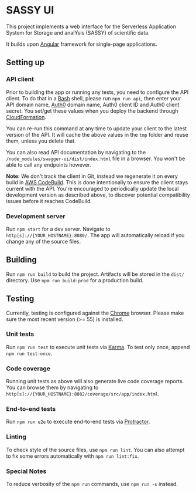 # SASSY UI

This project implements a web interface for
the Serverless Application System for Storage and analYsis (SASSY) of scientific data.

It builds upon [Angular](https://angular.io/) framework for single-page applications.

## Setting up

### API client

Prior to building the app or running any tests, you need to configure the API client.
To do that in a [Bash](https://www.gnu.org/software/bash/) shell,
please run `npm run api`, then enter your API domain name,
[Auth0](https://auth0.com/) domain name, Auth0 client ID and Auth0 client secret.
You set/get these values when you deploy the backend through
[CloudFormation](https://aws.amazon.com/cloudformation/).

You can re-run this command at any time to update your client to the latest version of the API.
It will cache the above values in the `tmp` folder and reuse them, unless you delete that.

You can also read API documentation by navigating to
the `/node_modules/swagger-ui/dist/index.html` file in a browser.
You won't be able to call any endpoints however.

**Note:** We don't track the client in Git, instead we regenerate it on every build in
[AWS CodeBuild](https://aws.amazon.com/codebuild/).
This is done intentionally to ensure the client stays current with the API.
You're encouraged to periodically update the local development version as described above,
to discover potential compatibility issues before it reaches CodeBuild.

### Development server
Run `npm start` for a dev server.
Navigate to `http[s]://{YOUR_HOSTNAME}:8080/`.
The app will automatically reload if you change any of the source files.

## Building

Run `npm run build` to build the project.
Artifacts will be stored in the `dist/` directory.
Use `npm run build:prod` for a production build.

## Testing

Currently, testing is configured against the [Chrome](https://www.google.com/chrome/) browser.
Please make sure the most recent version (>= 55) is installed.

### Unit tests

Run `npm run test` to execute unit tests via [Karma](https://karma-runner.github.io).
To test only once, append `npm run test:once`.

### Code coverage

Running unit tests as above will also generate live code coverage reports.
You can browse them by navigating to
`http[s]://{YOUR_HOSTNAME}:8082/coverage/src/app/index.html`.

### End-to-end tests

Run `npm run e2e` to execute end-to-end tests via [Protractor](http://www.protractortest.org/).

### Linting

To check style of the source files, use `npm run lint`.
You can also attempt to fix some errors automatically with `npm run lint:fix`.

### Special Notes

To reduce verbosity of the `npm run` commands, use `npm run -s` instead.
